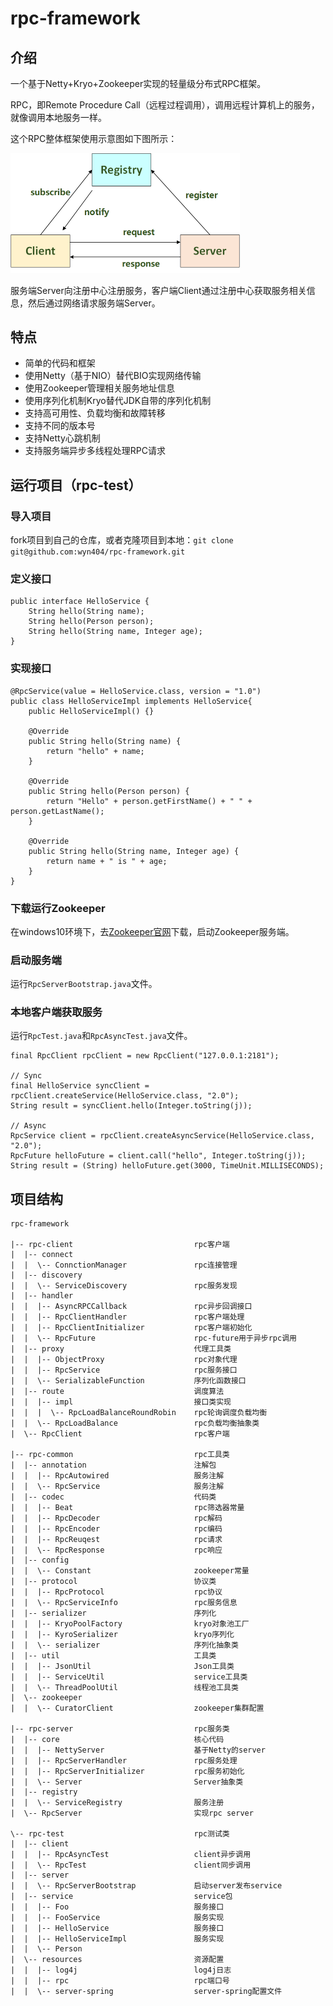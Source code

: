 # rpc-framework



## 介绍

一个基于Netty+Kryo+Zookeeper实现的轻量级分布式RPC框架。

RPC，即Remote Procedure Call（远程过程调用），调用远程计算机上的服务，就像调用本地服务一样。

这个RPC整体框架使用示意图如下图所示：

<div align=left><img src=".\images\framework.png" style="zoom:50%;"/></div>

服务端Server向注册中心注册服务，客户端Client通过注册中心获取服务相关信息，然后通过网络请求服务端Server。

## 特点

- 简单的代码和框架
- 使用Netty（基于NIO）替代BIO实现网络传输
- 使用Zookeeper管理相关服务地址信息
- 使用序列化机制Kryo替代JDK自带的序列化机制
- 支持高可用性、负载均衡和故障转移
- 支持不同的版本号
- 支持Netty心跳机制
- 支持服务端异步多线程处理RPC请求

## 运行项目（rpc-test）

### 导入项目

fork项目到自己的仓库，或者克隆项目到本地：`git clone git@github.com:wyn404/rpc-framework.git`

### 定义接口

```
public interface HelloService {
    String hello(String name);
    String hello(Person person);
    String hello(String name, Integer age);
}
```

### 实现接口

```
@RpcService(value = HelloService.class, version = "1.0")
public class HelloServiceImpl implements HelloService{
    public HelloServiceImpl() {}
    
    @Override
    public String hello(String name) {
        return "hello" + name;
    }
    
    @Override
    public String hello(Person person) {
        return "Hello" + person.getFirstName() + " " + person.getLastName();
    }

    @Override
    public String hello(String name, Integer age) {
        return name + " is " + age;
    }
}
```

### 下载运行Zookeeper

在windows10环境下，去[Zookeeper官网](https://zookeeper.apache.org/releases.html)下载，启动Zookeeper服务端。

### 启动服务端

运行`RpcServerBootstrap.java`文件。

### 本地客户端获取服务

运行`RpcTest.java`和`RpcAsyncTest.java`文件。

```
final RpcClient rpcClient = new RpcClient("127.0.0.1:2181");

// Sync
final HelloService syncClient = rpcClient.createService(HelloService.class, "2.0");
String result = syncClient.hello(Integer.toString(j));

// Async
RpcService client = rpcClient.createAsyncService(HelloService.class, "2.0");
RpcFuture helloFuture = client.call("hello", Integer.toString(j));
String result = (String) helloFuture.get(3000, TimeUnit.MILLISECONDS);
```

## 项目结构

```
rpc-framework

|-- rpc-client                           rpc客户端
|  |-- connect                          
|  |  \-- ConnctionManager               rpc连接管理
|  |-- discovery                        
|  |  \-- ServiceDiscovery               rpc服务发现
|  |-- handler                           
|  |  |-- AsyncRPCCallback               rpc异步回调接口
|  |  |-- RpcClientHandler               rpc客户端处理
|  |  |-- RpcClientInitializer           rpc客户端初始化
|  |  \-- RpcFuture                      rpc-future用于异步rpc调用
|  |-- proxy                             代理工具类
|  |  |-- ObjectProxy                    rpc对象代理
|  |  |-- RpcService                     rpc服务接口
|  |  \-- SerializableFunction           序列化函数接口
|  |-- route                             调度算法
|  |  |-- impl                           接口类实现
|  |  |  \-- RpcLoadBalanceRoundRobin    rpc轮询调度负载均衡
|  |  \-- RpcLoadBalance                 rpc负载均衡抽象类
|  \-- RpcClient                         rpc客户端  

|-- rpc-common                           rpc工具类  
|  |-- annotation                        注解包
|  |  |-- RpcAutowired                   服务注解
|  |  \-- RpcService                     服务注解		
|  |-- codec                             代码类
|  |  |-- Beat                           rpc筛选器常量
|  |  |-- RpcDecoder                     rpc解码
|  |  |-- RpcEncoder                     rpc编码
|  |  |-- RpcReuqest                     rpc请求
|  |  \-- RpcResponse                    rpc响应
|  |-- config                      
|  |  \-- Constant                       zookeeper常量
|  |-- protocol                          协议类
|  |  |-- RpcProtocol                    rpc协议
|  |  \-- RpcServiceInfo                 rpc服务信息
|  |-- serializer                        序列化
|  |  |-- KryoPoolFactory                kryo对象池工厂
|  |  |-- KyroSerializer                 kryo序列化
|  |  \-- serializer                     序列化抽象类
|  |-- util                              工具类
|  |  |-- JsonUtil 	                     Json工具类
|  |  |-- ServiceUtil                    service工具类
|  |  \-- ThreadPoolUtil                 线程池工具类
|  \-- zookeeper                     
|  |  \-- CuratorClient                  zookeeper集群配置

|-- rpc-server                           rpc服务类
|  |-- core                              核心代码
|  |  |-- NettyServer                    基于Netty的server
|  |  |-- RpcServerHandler               rpc服务处理
|  |  |-- RpcServerInitializer           rpc服务初始化
|  |  \-- Server                         Server抽象类 
|  |-- registry                         
|  |  \-- ServiceRegistry                服务注册
|  \-- RpcServer                         实现rpc server

\-- rpc-test                             rpc测试类
|  |-- client                          
|  |  |-- RpcAsyncTest                   client异步调用
|  |  \-- RpcTest                        client同步调用
|  |-- server                          
|  |  \-- RpcServerBootstrap             启动server发布service
|  |-- service                           service包
|  |  |-- Foo                            服务接口
|  |  |-- FooService                     服务实现
|  |  |-- HelloService                   服务接口
|  |  |-- HelloServiceImpl               服务实现
|  |  \-- Person                      
|  \-- resources                         资源配置
|  |  |-- log4j                          log4j日志
|  |  |-- rpc                            rpc端口号
|  |  \-- server-spring                  server-spring配置文件
```

 

